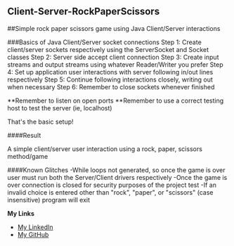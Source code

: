 ## Client-Server-RockPaperScissors
##Simple rock paper scissors game using Java Client/Server interactions

###Basics of Java Client/Server socket connections
Step 1: Create client/server sockets respectively using the ServerSocket and Socket classes
Step 2: Server side accept client connection
Step 3: Create input streams and output streams using whatever Reader/Writer you prefer
Step 4: Set up application user interactions with server following in/out lines respectively
Step 5: Continue following interactions closely, writing out when necessary
Step 6: Remember to close sockets whenever finished

**Remember to listen on open ports 
**Remember to use a correct testing host to test the server (ie, localhost)

That's the basic setup!

####Result

A simple client/server user interaction using a rock, paper, scissors method/game

####Known Glitches
-While loops not generated, so once the game is over user must run both the Server/Client drivers respectively
-Once the game is over connection is closed for security purposes of the project test
-If an invalid choice is entered other than "rock", "paper", or "scissors" (case insensitive) program will exit

**My Links**

- [My LinkedIn](http://linkedin.com/in/dillonmabry)
- [My GitHub](https://github.com/dillonmabry/)


